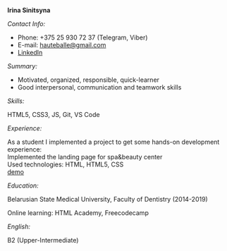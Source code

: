 **Irina Sinitsyna** 

*Contact Info:*  
* Phone: +375 25 930 72 37 (Telegram, Viber)  
* E-mail: hauteballe@gmail.com  
* [LinkedIn](https://www.linkedin.com/in/irene-sinitsyna-a346a31ba/)

*Summary:* 
* Motivated, organized, responsible, quick-learner    
* Good interpersonal, communication and teamwork skills 

*Skills:*

HTML5, CSS3, JS, Git, VS Code

*Experience:*

As a student I implemented a project to get some hands-on development experience:   
Implemented the landing page for spa&beauty center    
Used technologies: HTML, HTML5, CSS     
[demo](https://github.com/hauteballe/Spa-Landing/)

*Education:*   

Belarusian State Medical University, Faculty of Dentistry (2014-2019)   

Online learning: HTML Academy, Freecodecamp

*English:* 

B2 (Upper-Intermediate)
